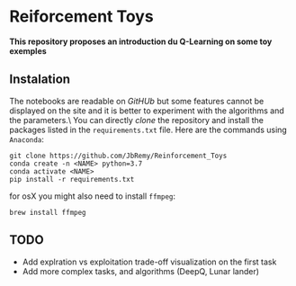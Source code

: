 # Reiforcement Toys

**This repository proposes an introduction du Q-Learning on some toy exemples**

## Instalation

The notebooks are readable on _GitHUb_ but some features cannot be displayed on the site and it is better to experiment with the algorithms and the parameters.\\
You can directly _clone_ the repository and install the packages listed in the `requirements.txt` file. Here are the commands using `Anaconda`:
```
git clone https://github.com/JbRemy/Reinforcement_Toys
conda create -n <NAME> python=3.7
conda activate <NAME>
pip install -r requirements.txt
```
for osX you might also need to install `ffmpeg`: 
```
brew install ffmpeg
```

## TODO

* Add explration vs exploitation trade-off visualization on the first task
* Add more complex tasks, and algorithms (DeepQ, Lunar lander)

